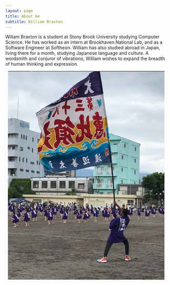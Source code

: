 ```yaml
---
layout: page
title: About me
subtitle: William Braxton
---
```


Wiliam Braxton is a student at Stony Brook University studying Computer Science. He has worked as an intern at Brookhaven National Lab, and as a Software Engineer at Softheon. William has also studied abroad in Japan, living there for a month, studying Japanese language and culture. A wordsmith and conjuror of vibrations, William wishes to expand the breadth of human thinking and expression. 


<p align="center">
  <img src="/img/flag%20wave.png" />
</p>


